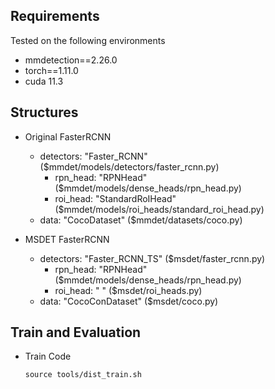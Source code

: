 ## Requirements
Tested on the following environments
- mmdetection==2.26.0
- torch==1.11.0
- cuda 11.3


## Structures
- Original FasterRCNN
  - detectors: "Faster_RCNN" ($mmdet/models/detectors/faster_rcnn.py)
    - rpn_head: "RPNHead" ($mmdet/models/dense_heads/rpn_head.py)
    - roi_head: "StandardRoIHead" ($mmdet/models/roi_heads/standard_roi_head.py)
  - data: "CocoDataset" ($mmdet/datasets/coco.py)

- MSDET FasterRCNN
  - detectors: "Faster_RCNN_TS" ($msdet/faster_rcnn.py)
    - rpn_head: "RPNHead" ($mmdet/models/dense_heads/rpn_head.py)
    - roi_head: " " ($msdet/roi_heads.py)
  - data: "CocoConDataset" ($msdet/coco.py)


## Train and Evaluation
- Train Code
  ```
  source tools/dist_train.sh
  ```